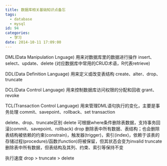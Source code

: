 ```yaml
---
title: 数据库相关基础知识点备忘
tags:
  - database
  - mysql
id: 94
categories:
  - 学习
date: 2014-10-11 17:09:00
---
```


DML(Data Manipulation Lnguage)
用来对数据库里的数据进行操作
insert、select、update、delete (对应数据库中常用的CRUD术语，R代表retrieve)

DDL(Data Definition Language)
用来定义或改变表结构
create、alter、drop、truncate

DCL(Data Control Language)
用来控制数据库访问权限的分配和回收
grant、revoke

TCL(Transaction Control Language)
用来管理DML语句执行的变化，主要是事务处理
commit、savepoint、rollback、set transaction

delete、drop、truncate区别
delete
可根据where条件删除表数据，支持事务回滚(commit、savepoint、rollback)
drop
删除表中所有数据、表结构；也会删除表结构被依赖的约束(constrain)，触发器(trigger)，索引(index)，依赖于该表的存储过程(procedure)/函数(function)将被保留，但其状态会变为invalid
truncate
删除表中所有数据，但表结构及其列、约束、索引等保持不变

执行速度
drop &gt; truncate &gt; delete